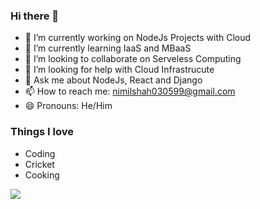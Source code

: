 ### Hi there 👋

- 🔭 I’m currently working on NodeJs Projects with Cloud
- 🌱 I’m currently learning IaaS and MBaaS
- 👯 I’m looking to collaborate on Serveless Computing
- 🤔 I’m looking for help with Cloud Infrastrucute
- 💬 Ask me about NodeJs, React and Django
- 📫 How to reach me: nimilshah030599@gmail.com
- 😄 Pronouns: He/Him

### Things I love
- Coding
- Cricket
- Cooking

<img src="https://github-readme-stats.vercel.app/api?username=nimilshah0305&show_icons=true&theme=radical"/>
